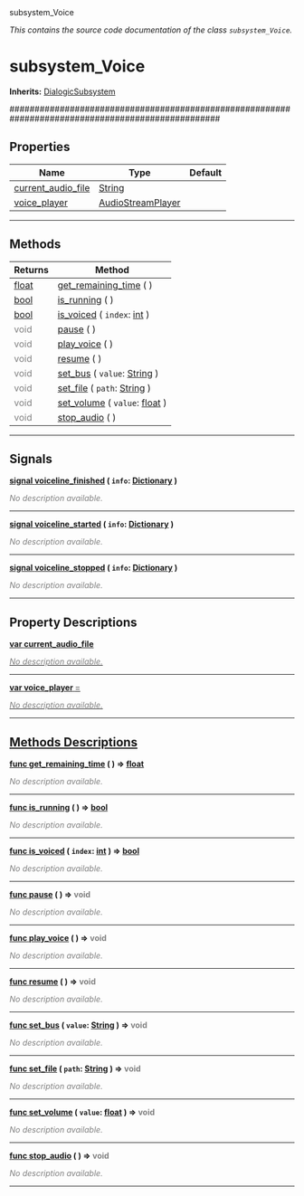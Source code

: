 
<div class="header-banner purple">
<div class="header-label purple">subsystem_Voice</div>
</div>

*This contains the source code documentation of the class `subsystem_Voice`.*
        
# subsystem_Voice
**Inherits:** [DialogicSubsystem](class_dialogicsubsystem.md)

##################################################################################################
## Properties
Name | Type | Default 
--- | --- | --- 
[<span class="hljs-title">current_audio_file</span>](#property-current_audio_file) | [String](https://docs.godotengine.org/en/latest/classes/class_string.html#class-string) |   
[<span class="hljs-title">voice_player</span>](#property-voice_player) | [AudioStreamPlayer](https://docs.godotengine.org/en/latest/classes/class_audiostreamplayer.html#class-audiostreamplayer) |   
--- 

## Methods
Returns | Method 
--- | --- 
<span class="hljs-attribute">[float](https://docs.godotengine.org/en/latest/classes/class_float.html#class-float)</span> | [<span class="hljs-title">get_remaining_time</span>](#property-get_remaining_time) ( ) 
<span class="hljs-attribute">[bool](https://docs.godotengine.org/en/latest/classes/class_bool.html#class-bool)</span> | [<span class="hljs-title">is_running</span>](#property-is_running) ( ) 
<span class="hljs-attribute">[bool](https://docs.godotengine.org/en/latest/classes/class_bool.html#class-bool)</span> | [<span class="hljs-title">is_voiced</span>](#property-is_voiced) ( `index`: [int](https://docs.godotengine.org/en/latest/classes/class_int.html#class-int) ) 
<span style = "color: gray">void</span> | [<span class="hljs-title">pause</span>](#property-pause) ( ) 
<span style = "color: gray">void</span> | [<span class="hljs-title">play_voice</span>](#property-play_voice) ( ) 
<span style = "color: gray">void</span> | [<span class="hljs-title">resume</span>](#property-resume) ( ) 
<span style = "color: gray">void</span> | [<span class="hljs-title">set_bus</span>](#property-set_bus) ( `value`: [String](https://docs.godotengine.org/en/latest/classes/class_string.html#class-string) ) 
<span style = "color: gray">void</span> | [<span class="hljs-title">set_file</span>](#property-set_file) ( `path`: [String](https://docs.godotengine.org/en/latest/classes/class_string.html#class-string) ) 
<span style = "color: gray">void</span> | [<span class="hljs-title">set_volume</span>](#property-set_volume) ( `value`: [float](https://docs.godotengine.org/en/latest/classes/class_float.html#class-float) ) 
<span style = "color: gray">void</span> | [<span class="hljs-title">stop_audio</span>](#property-stop_audio) ( ) 
--- 

## Signals


<a class="header" id="signal-voiceline_finished" href="#signal-voiceline_finished">**<span class="hljs-attribute">signal</span> [<span class="hljs-title">voiceline_finished</span>](#signal-voiceline_finished) ( `info`: [Dictionary](https://docs.godotengine.org/en/latest/classes/class_dictionary.html#class-dictionary) )** </a>



 <span style = "color: gray">*No description available.*</span> 

---



<a class="header" id="signal-voiceline_started" href="#signal-voiceline_started">**<span class="hljs-attribute">signal</span> [<span class="hljs-title">voiceline_started</span>](#signal-voiceline_started) ( `info`: [Dictionary](https://docs.godotengine.org/en/latest/classes/class_dictionary.html#class-dictionary) )** </a>



 <span style = "color: gray">*No description available.*</span> 

---



<a class="header" id="signal-voiceline_stopped" href="#signal-voiceline_stopped">**<span class="hljs-attribute">signal</span> [<span class="hljs-title">voiceline_stopped</span>](#signal-voiceline_stopped) ( `info`: [Dictionary](https://docs.godotengine.org/en/latest/classes/class_dictionary.html#class-dictionary) )** </a>



 <span style = "color: gray">*No description available.*</span> 

---

## Property Descriptions



<a class="header" id="property-current_audio_file" href="#property-current_audio_file">**<span class="hljs-attribute">var</span> <span class="hljs-title">current_audio_file</span>** 



 <span style = "color: gray">*No description available.*</span> 

---



<a class="header" id="property-voice_player" href="#property-voice_player">**<span class="hljs-attribute">var</span> <span class="hljs-title">voice_player</span> <span style = "color: gray"> = </span> <unknown>** 



 <span style = "color: gray">*No description available.*</span> 

---

## Methods Descriptions



<a class="header" id="method-get_remaining_time" href="#method-get_remaining_time">**<span class="hljs-attribute">func</span> [<span class="hljs-title">get_remaining_time</span>](#property-get_remaining_time) ( )</a>  ⇒ <span class="hljs-attribute">[float](https://docs.godotengine.org/en/latest/classes/class_float.html#class-float)</span>** 



 <span style = "color: gray">*No description available.*</span> 

---



<a class="header" id="method-is_running" href="#method-is_running">**<span class="hljs-attribute">func</span> [<span class="hljs-title">is_running</span>](#property-is_running) ( )</a>  ⇒ <span class="hljs-attribute">[bool](https://docs.godotengine.org/en/latest/classes/class_bool.html#class-bool)</span>** 



 <span style = "color: gray">*No description available.*</span> 

---



<a class="header" id="method-is_voiced" href="#method-is_voiced">**<span class="hljs-attribute">func</span> [<span class="hljs-title">is_voiced</span>](#property-is_voiced) ( `index`: [int](https://docs.godotengine.org/en/latest/classes/class_int.html#class-int) )</a>  ⇒ <span class="hljs-attribute">[bool](https://docs.godotengine.org/en/latest/classes/class_bool.html#class-bool)</span>** 



 <span style = "color: gray">*No description available.*</span> 

---



<a class="header" id="method-pause" href="#method-pause">**<span class="hljs-attribute">func</span> [<span class="hljs-title">pause</span>](#property-pause) ( )</a>  ⇒ <span style = "color: gray">void</span>** 



 <span style = "color: gray">*No description available.*</span> 

---



<a class="header" id="method-play_voice" href="#method-play_voice">**<span class="hljs-attribute">func</span> [<span class="hljs-title">play_voice</span>](#property-play_voice) ( )</a>  ⇒ <span style = "color: gray">void</span>** 



 <span style = "color: gray">*No description available.*</span> 

---



<a class="header" id="method-resume" href="#method-resume">**<span class="hljs-attribute">func</span> [<span class="hljs-title">resume</span>](#property-resume) ( )</a>  ⇒ <span style = "color: gray">void</span>** 



 <span style = "color: gray">*No description available.*</span> 

---



<a class="header" id="method-set_bus" href="#method-set_bus">**<span class="hljs-attribute">func</span> [<span class="hljs-title">set_bus</span>](#property-set_bus) ( `value`: [String](https://docs.godotengine.org/en/latest/classes/class_string.html#class-string) )</a>  ⇒ <span style = "color: gray">void</span>** 



 <span style = "color: gray">*No description available.*</span> 

---



<a class="header" id="method-set_file" href="#method-set_file">**<span class="hljs-attribute">func</span> [<span class="hljs-title">set_file</span>](#property-set_file) ( `path`: [String](https://docs.godotengine.org/en/latest/classes/class_string.html#class-string) )</a>  ⇒ <span style = "color: gray">void</span>** 



 <span style = "color: gray">*No description available.*</span> 

---



<a class="header" id="method-set_volume" href="#method-set_volume">**<span class="hljs-attribute">func</span> [<span class="hljs-title">set_volume</span>](#property-set_volume) ( `value`: [float](https://docs.godotengine.org/en/latest/classes/class_float.html#class-float) )</a>  ⇒ <span style = "color: gray">void</span>** 



 <span style = "color: gray">*No description available.*</span> 

---



<a class="header" id="method-stop_audio" href="#method-stop_audio">**<span class="hljs-attribute">func</span> [<span class="hljs-title">stop_audio</span>](#property-stop_audio) ( )</a>  ⇒ <span style = "color: gray">void</span>** 



 <span style = "color: gray">*No description available.*</span> 

---

